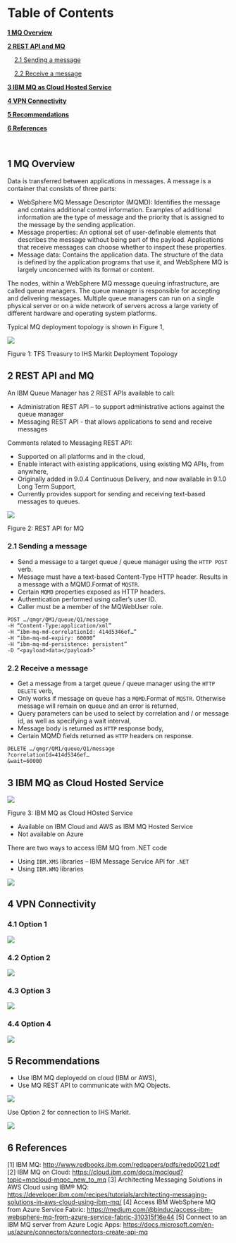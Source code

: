 # Table of Contents

[<b>1 MQ Overview</b>](#1-mq-overview)

[<b>2 REST API and MQ</b>](#2-rest_api_mq)

&nbsp;&nbsp;&nbsp;&nbsp;[2.1 Sending a message](#21-sending-a-message)

&nbsp;&nbsp;&nbsp;&nbsp;[2.2 Receive a message](#22-receive-a-message)

[<b>3 IBM MQ as Cloud Hosted Service</b>](#3-ibm-mq-as-cloud-hosted-service)

[<b>4 VPN Connectivity</b>](#4-vpn-connectivity)

[<b>5 Recommendations</b>](#5-vpn-connectivity)

[<b>6 References</b>](#6-references)

<br/>

 
 
## 1 MQ Overview

Data is transferred between applications in messages. A message is a container that consists of three parts:

- WebSphere MQ Message Descriptor (MQMD): Identifies the message and contains additional control information. Examples of additional information are the type of message and the priority that is assigned to the message by the sending application.
- Message properties: An optional set of user-definable elements that describes the message without being part of the payload. Applications that receive messages can choose whether to inspect these properties.
- Message data: Contains the application data. The structure of the data is defined by the application programs that use it, and WebSphere MQ is largely unconcerned with its format or content.

The nodes, within a WebSphere MQ message queuing infrastructure, are called queue managers. The queue manager is responsible for accepting and delivering messages. Multiple queue managers can run on a single physical server or on a wide network of servers across a large variety of different hardware and operating system platforms.

Typical MQ deployment topology is shown in Figure 1,


![](images/mq_overview.png)

Figure 1: TFS Treasury to IHS Markit Deployment Topology

## 2 REST API and MQ

An IBM Queue Manager has 2 REST APIs available to call:
- Administration REST API – to support administrative actions against the queue manager
- Messaging REST API - that allows applications to send and receive messages

Comments related to Messaging REST API:
- Supported on all platforms and in the cloud,
- Enable interact with existing applications, using existing MQ APIs, from anywhere,
- Originally added in 9.0.4 Continuous Delivery, and now available in 9.1.0 Long Term Support,
- Currently provides support for sending and receiving text-based messages to queues.

![](images/mq_rest.png)

Figure 2: REST API for MQ

### 2.1 Sending a message
- Send a message to a target queue / queue manager using the `HTTP POST` verb.
- Message must have a text-based Content-Type HTTP header. Results in a message with a MQMD.Format of `MQSTR`.
- Certain `MQMD` properties exposed as HTTP headers.
- Authentication performed using caller’s user ID.
- Caller must be a member of the MQWebUser role.

```
POST …/qmgr/QM1/queue/Q1/message 
-H “Content-Type:application/xml”
-H “ibm-mq-md-correlationId: 414d5346ef…”
-H “ibm-mq-md-expiry: 60000”
-H “ibm-mq-md-persistence: persistent”
-D “<payload>data</payload>”
```
### 2.2 Receive a message
- Get a message from a target queue / queue manager using the `HTTP DELETE` verb,
- Only works if message on queue has a `MQMD`.Format of `MQSTR`. Otherwise message will remain on queue and an error is returned,
- Query parameters can be used to select by correlation and / or message id, as well as specifying a wait interval,
- Message body is returned as `HTTP` response body,
- Certain MQMD fields returned as `HTTP` headers on response.

```
DELETE …/qmgr/QM1/queue/Q1/message
?correlationId=414d5346ef…
&wait=60000
```

## 3 IBM MQ as Cloud Hosted Service

![](images/mq_cloud.png)

Figure 3: IBM MQ as Cloud HOsted Service

- Available on IBM Cloud and AWS as IBM MQ Hosted Service
- Not available on Azure

There are two ways to access IBM MQ from .NET code
- Using `IBM.XMS` libraries – IBM Message Service API for `.NET`
- Using `IBM.WMQ` libraries 

![](images/mq_azure.png)

## 4 VPN Connectivity

### 4.1 Option 1

![](images/option1_221.png)
 
### 4.2 Option 2

![](images/option2_222.png)

### 4.3 Option 3

![](images/option3_211.png)


### 4.4 Option 4

![](images/option4_212.png)


## 5 Recommendations

- Use IBM MQ deployedd on cloud (IBM or AWS),
- Use MQ REST API to communicate with MQ Objects.

![](images/recommendation.png)

Use Option 2 for connection to IHS Markit.

![](images/option2_222.png)

## 6 References

[1]	IBM MQ: http://www.redbooks.ibm.com/redpapers/pdfs/redp0021.pdf  
[2]	IBM MQ on Cloud: https://cloud.ibm.com/docs/mqcloud?topic=mqcloud-mqoc_new_to_mq
[3]	Architecting Messaging Solutions in AWS Cloud using IBM® MQ: https://developer.ibm.com/recipes/tutorials/architecting-messaging-solutions-in-aws-cloud-using-ibm-mq/ 
[4]	Access IBM WebSphere MQ from Azure Service Fabric: https://medium.com/@binduc/access-ibm-websphere-mq-from-azure-service-fabric-310315f16e44 
[5]	Connect to an IBM MQ server from Azure Logic Apps: https://docs.microsoft.com/en-us/azure/connectors/connectors-create-api-mq

